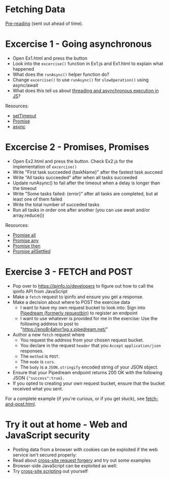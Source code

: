 # Fetching Data

[Pre-reading](https://github.com/red-gate/level-up-academy/blob/master/web-training/JavaScript/Week%206%20-%20Fetching%20data/Pre-reading%2C%20Week%206.pdf) (sent out ahead of time).

# Excercise 1 - Going asynchronous

- Open Ex1.html and press the button
- Look into the `excercise()` function in Ex1.js and Ex1.html to explain what happened
- What does the `runAsync()` helper function do?
- Change `excercise()` to use `runAsync()` for `slowOperation()` using async/await
- What does this tell us about [threading and asynchronous execution in JS](https://developer.mozilla.org/en-US/docs/Web/JavaScript/EventLoop)?

Resources:
- [setTimeout](https://developer.mozilla.org/en-US/docs/Web/API/WindowOrWorkerGlobalScope/setTimeout)
- [Promise](https://developer.mozilla.org/en-US/docs/Web/JavaScript/Reference/Global_Objects/Promise)
- [async](https://developer.mozilla.org/en-US/docs/Web/JavaScript/Reference/Statements/async_function)

# Excercise 2 - Promises, Promises
- Open Ex2.html and press the button. Check Ex2.js for the implementation of `excercise()`
- Write "First task succeeded {taskName}" after the fastest task aucceed
- Write "All tasks succeeded" after when all tasks succeeded
- Update runAsync() to fail after the timeout when a delay is longer than the timeout
- Write "Some tasks failed: {error}" after all tasks are completed, but at least one of them failed
- Write the total number of succeded tasks
- Run all tasks in order one after another (you can use await and/or array.reduce())

Resources:
- [Promise all](https://developer.mozilla.org/en-US/docs/Web/JavaScript/Reference/Global_Objects/Promise/all)
- [Promise any](https://developer.mozilla.org/en-US/docs/Web/JavaScript/Reference/Global_Objects/Promise/any)
- [Promise then](https://developer.mozilla.org/en-US/docs/Web/JavaScript/Reference/Global_Objects/Promise/then)
- [Promise allSettled](https://developer.mozilla.org/en-US/docs/Web/JavaScript/Reference/Global_Objects/Promise/allSettled)

# Exercise 3 - FETCH and POST
- Pop over to https://ipinfo.io/developers to figure out how to call the ipinfo API from JavaScript
- Make a `fetch` request to ipinfo and ensure you get a response.
- Make a decision about where to POST the exercise data
  - I want to have my own request bucket to look into: Sign into [Pipedream (formerly requestbin)](https://pipedream.com/) to register an endpoint
  - I want to use whatever is provided for me in the exercise: Use the following address to post to "https://eno8r4ahvr1xg.x.pipedream.net/"  
- Author a new `fetch` request where
  - You request the address from your chosen request bucket.
  - You declare in the request `header` that you `Accept` `application/json` responses.
  - The `method` is `POST`.
  - The `mode` is `cors`.
  - The `body` is a `JSON.stringify` encoded string of your JSON object.
- Ensure that your Pipedream endpoint returns 200 OK with the following JSON `{"success":true}`.
- If you opted to creating your own request bucket, ensure that the bucket received what you sent.

For a complete example (if you're curious, or if you get stuck), see [fetch-and-post.html](https://github.com/red-gate/level-up-academy/blob/master/web-training/JavaScript/Week%206%20-%20Fetching%20data/fetch-and-post.html).



# Try it out at home - Web and JavaScript security
- Posting data from a browser with cookies can be exploited if the web service isn't secured properly:    
- Read about [cross-site request forgery](https://portswigger.net/web-security/csrf) and try out some examples
- Browser-side JavaScript can be exploited as well:
- Try [cross-site scripting](https://xss-game.appspot.com/) out yourself
